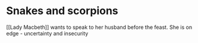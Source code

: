 # Snakes and scorpions

[[Lady Macbeth]] wants to speak to her husband before the feast. She is on edge - uncertainty and insecurity 